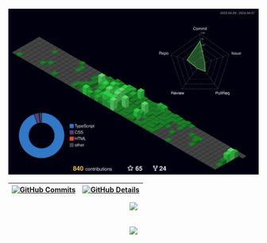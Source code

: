 


  ![Status](./profile-3d-contrib/profile-night-green.svg)
  

  
 | [![GitHub Commits](http://github-profile-summary-cards.vercel.app/api/cards/productive-time?username=paulocsa&theme=dracula&utcOffset=-3)](https://github.com/vn7n24fzkq/github-profile-summary-cards) | [![GitHub Details](http://github-profile-summary-cards.vercel.app/api/cards/profile-details?username=paulocsa&theme=dracula)](https://github.com/vn7n24fzkq/github-profile-summary-cards) |  
 | ----------- | ----------- |


 
  <div align="center" >
<a href="https://skillicons.dev"   >
  <img src="https://skillicons.dev/icons?i=git,vscode,javascript,css,html,react,nodejs,express,figma,github,bootstrap,php,mysql,c++" />
</a>
  <br />

  </div>

 
##
   <div align="center" >
     <img src="https://github-profile-trophy.vercel.app/?username=paulocsa&row=1&column=6&theme=dracula&margin-w=15&margin-h=15"/>
  </div>
  
 






 
  
  

  



